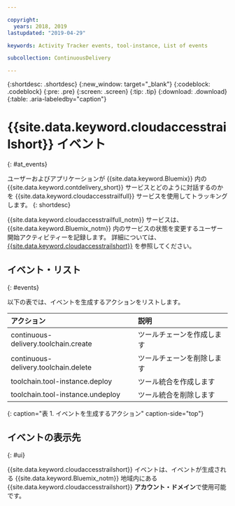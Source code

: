 ```yaml
---

copyright:
  years: 2018, 2019
lastupdated: "2019-04-29"

keywords: Activity Tracker events, tool-instance, List of events

subcollection: ContinuousDelivery

---
```


{:shortdesc: .shortdesc}
{:new_window: target="_blank"}
{:codeblock: .codeblock}
{:pre: .pre}
{:screen: .screen}
{:tip: .tip}
{:download: .download}
{:table: .aria-labeledby="caption"}

<!-- Name your file `at-events.md` and include it in the Reference nav group in your toc file. -->

# {{site.data.keyword.cloudaccesstrailshort}} イベント
{: #at_events}

ユーザーおよびアプリケーションが {{site.data.keyword.Bluemix}} 内の {{site.data.keyword.contdelivery_short}} サービスとどのように対話するのかを {{site.data.keyword.cloudaccesstrailfull}} サービスを使用してトラッキングします。 
{: shortdesc}

{{site.data.keyword.cloudaccesstrailfull_notm}} サービスは、{{site.data.keyword.Bluemix_notm}} 内のサービスの状態を変更するユーザー開始アクティビティーを記録します。 詳細については、[{{site.data.keyword.cloudaccesstrailshort}}](/docs/services/cloud-activity-tracker?topic=cloud-activity-tracker-getting-started) を参照してください。

<!-- You can create different sections to group events by area. -->

## イベント・リスト
{: #events}

以下の表では、イベントを生成するアクションをリストします。

| アクション | 説明 | 
|:-----------------|:-----------------|
| continuous-delivery.toolchain.create | ツールチェーンを作成します | 
| continuous-delivery.toolchain.delete | ツールチェーンを削除します |
| toolchain.tool-instance.deploy | ツール統合を作成します |
| toolchain.tool-instance.undeploy | ツール統合を削除します |
{: caption="表 1. イベントを生成するアクション" caption-side="top"}

## イベントの表示先
{: #ui}

<!-- Option 2: Add the following sentence if your service sends events to the account domain. -->

{{site.data.keyword.cloudaccesstrailshort}} イベントは、イベントが生成される {{site.data.keyword.Bluemix_notm}} 地域内にある {{site.data.keyword.cloudaccesstrailshort}} **アカウント・ドメイン**で使用可能です。
